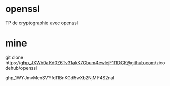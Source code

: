# openssl
TP de cryptographie avec openssl

# mine
git clone https://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@github.com/zicodehub/openssl

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